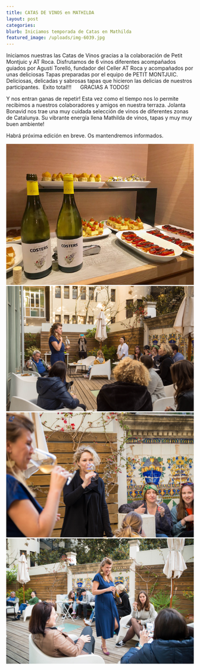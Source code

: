 ```yaml
---
title: CATAS DE VINOS en MATHILDA
layout: post
categories:
blurb: Iniciamos temporada de Catas en Mathilda
featured_image: /uploads/img-6039.jpg
---
```


Iniciamos nuestras las Catas de Vinos gracias a la colaboraci&oacute;n de Petit Montjuic y AT Roca. Disfrutamos de 6 vinos diferentes acompa&ntilde;ados guiados por Agust&iacute; Torell&oacute;, fundador del Celler AT Roca y acompa&ntilde;ados por unas deliciosas Tapas preparadas por el equipo de PETIT MONTJUIC. Deliciosas, delicadas y sabrosas tapas que hicieron las delicias de nuestros participantes. &nbsp;Exito total\!\!\!&nbsp; &nbsp; &nbsp; GRACIAS A TODOS\!

Y nos entran ganas de repetir\! Esta vez como el tiempo nos lo permite recibimos a nuestros colaboradores y amigos en nuestra terraza. Jolanta Bonavid nos trae una muy cuidada selecci&oacute;n de vinos de diferentes zonas de Catalunya. Su vibrante energ&iacute;a llena Mathilda de vinos, tapas y muy muy buen ambiente\!&nbsp;

Habr&aacute; pr&oacute;xima edici&oacute;n en breve. Os mantendremos informados.

![](/uploads/img-8682.jpg)![](/uploads/img-5987.jpg)![](/uploads/img-5888.jpg)![](/uploads/img-6292.jpg)
